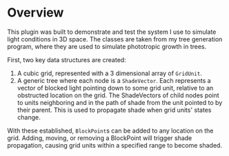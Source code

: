 # Overview

This plugin was built to demonstrate and test the system I use to simulate light conditions in 3D space.  The classes are taken from my tree generation program, where they are
used to simulate phototropic growth in trees.  

First, two key data structures are created:
  1.  A cubic grid, represented with a 3 dimensional array of `GridUnit`.
  2.  A generic tree where each node is a `ShadeVector`. Each represents a vector of blocked light pointing down to some grid unit, relative to an obstructed
      location on the grid.  The ShadeVectors of child nodes point to units neighboring and in the path of shade from the unit pointed to by their parent. This
      is used to propagate shade when grid units' states change.

With these established, `BlockPoint`s can be added to any location on the grid.  Adding, moving, or removing a BlockPoint will trigger shade propagation, causing
grid units within a specified range to become shaded.

